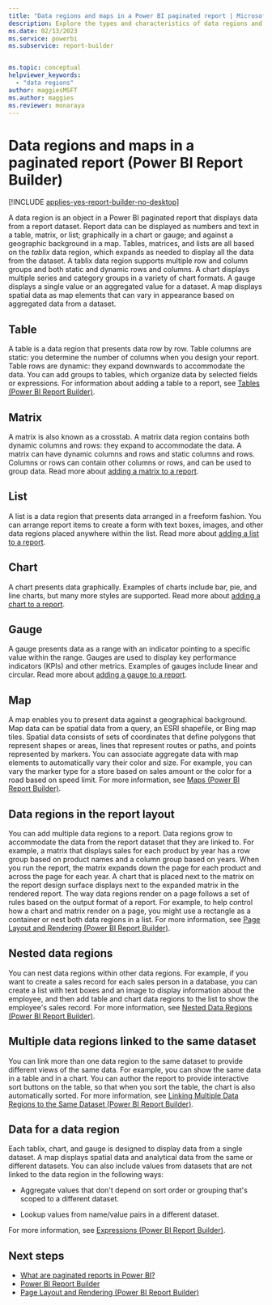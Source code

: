 ```yaml
---
title: "Data regions and maps in a Power BI paginated report | Microsoft Docs"
description: Explore the types and characteristics of data regions and maps to design the display from your paginated report datasets in Power BI Report Builder.  
ms.date: 02/13/2023
ms.service: powerbi
ms.subservice: report-builder


ms.topic: conceptual
helpviewer_keywords: 
  - "data regions"
author: maggiesMSFT
ms.author: maggies
ms.reviewer: monaraya
---
```

# Data regions and maps in a paginated report (Power BI Report Builder)

[!INCLUDE [applies-yes-report-builder-no-desktop](../../includes/applies-yes-report-builder-no-desktop.md)]

  A data region is an object in a Power BI paginated report that displays data from a report dataset. Report data can be displayed as numbers and text in a table, matrix, or list; graphically in a chart or gauge; and against a geographic background in a map. Tables, matrices, and lists are all based on the *tablix* data region, which expands as needed to display all the data from the dataset. A tablix data region supports multiple row and column groups and both static and dynamic rows and columns. A chart displays multiple series and category groups in a variety of chart formats. A gauge displays a single value or an aggregated value for a dataset. A map displays spatial data as map elements that can vary in appearance based on aggregated data from a dataset.  
  
## Table  
 A table is a data region that presents data row by row. Table columns are static: you determine the number of columns when you design your report. Table rows are dynamic: they expand downwards to accommodate the data. You can add groups to tables, which organize data by selected fields or expressions. For information about adding a table to a report, see [Tables &#40;Power BI Report Builder&#41;](/sql/reporting-services/report-design/tables-report-builder-and-ssrs).  
  
## Matrix  
 A matrix is also known as a crosstab. A matrix data region contains both dynamic columns and rows: they expand to accommodate the data. A matrix can have dynamic columns and rows and static columns and rows. Columns or rows can contain other columns or rows, and can be used to group data. Read more about [adding a matrix to a report](/sql/reporting-services/report-design/create-a-matrix-report-builder-and-ssrs).  
  
## List  
 A list is a data region that presents data arranged in a freeform fashion. You can arrange report items to create a form with text boxes, images, and other data regions placed anywhere within the list. Read more about [adding a list to a report](/sql/reporting-services/report-design/create-invoices-and-forms-with-lists-report-builder-and-ssrs).  
  
## Chart  
 A chart presents data graphically. Examples of charts include bar, pie, and line charts, but many more styles are supported. Read more about [adding a chart to a report](/sql/reporting-services/report-design/charts-report-builder-and-ssrs).  
  
## Gauge  
 A gauge presents data as a range with an indicator pointing to a specific value within the range. Gauges are used to display key performance indicators (KPIs) and other metrics. Examples of gauges include linear and circular. Read more about [adding a gauge to a report](/sql/reporting-services/report-design/gauges-report-builder-and-ssrs).  
  
## Map  
 A map enables you to present data against a geographical background. Map data can be spatial data from a query, an ESRI shapefile, or Bing map tiles. Spatial data consists of sets of coordinates that define polygons that represent shapes or areas, lines that represent routes or paths, and points represented by markers. You can associate aggregate data with map elements to automatically vary their color and size. For example, you can vary the marker type for a store based on sales amount or the color for a road based on speed limit. For more information, see [Maps &#40;Power BI Report Builder&#41;](/sql/reporting-services/report-design/maps-report-builder).  
  
## Data regions in the report layout  
 You can add multiple data regions to a report. Data regions grow to accommodate the data from the report dataset that they are linked to. For example, a matrix that displays sales for each product by year has a row group based on product names and a column group based on years. When you run the report, the matrix expands down the page for each product and across the page for each year. A chart that is placed next to the matrix on the report design surface displays next to the expanded matrix in the rendered report. The way data regions render on a page follows a set of rules based on the output format of a report. For example, to help control how a chart and matrix render on a page, you might use a rectangle as a container or nest both data regions in a list. For more information, see [Page Layout and Rendering &#40;Power BI Report Builder&#41;](/sql/reporting-services/report-design/page-layout-and-rendering-report-builder-and-ssrs).  
  
## Nested data regions  
 You can nest data regions within other data regions. For example, if you want to create a sales record for each sales person in a database, you can create a list with text boxes and an image to display information about the employee, and then add table and chart data regions to the list to show the employee's sales record. For more information, see [Nested Data Regions &#40;Power BI Report Builder&#41;](/sql/reporting-services/report-design/nested-data-regions-report-builder-and-ssrs).  
  
## Multiple data regions linked to the same dataset  
 You can link more than one data region to the same dataset to provide different views of the same data. For example, you can show the same data in a table and in a chart. You can author the report to provide interactive sort buttons on the table, so that when you sort the table, the chart is also automatically sorted. For more information, see [Linking Multiple Data Regions to the Same Dataset &#40;Power BI Report Builder&#41;](/sql/reporting-services/report-design/linking-multiple-data-regions-to-the-same-dataset-report-builder-and-ssrs).  
  
## Data for a data region  
 Each tablix, chart, and gauge is designed to display data from a single dataset. A map displays spatial data and analytical data from the same or different datasets. You can also include values from datasets that are not linked to the data region in the following ways:  
  
- Aggregate values that don't depend on sort order or grouping that's scoped to a different dataset.  
  
- Lookup values from name/value pairs in a different dataset.  
  
 For more information, see [Expressions &#40;Power BI Report Builder&#41;](/sql/reporting-services/report-design/expressions-report-builder-and-ssrs).  
  
## Next steps 

- [What are paginated reports in Power BI?](../paginated-reports-report-builder-power-bi.md)
- [Power BI Report Builder](../report-builder-power-bi.md)   
- [Page Layout and Rendering &#40;Power BI Report Builder&#41;](/sql/reporting-services/report-design/page-layout-and-rendering-report-builder-and-ssrs.md)    
